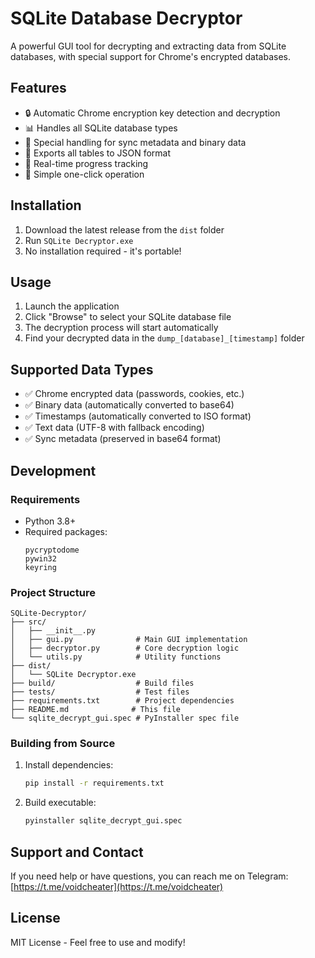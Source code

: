 # SQLite Database Decryptor

A powerful GUI tool for decrypting and extracting data from SQLite databases, with special support for Chrome's encrypted databases.

## Features

- 🔒 Automatic Chrome encryption key detection and decryption
- 📊 Handles all SQLite database types
- 🔄 Special handling for sync metadata and binary data
- 💾 Exports all tables to JSON format
- 📝 Real-time progress tracking
- 🎯 Simple one-click operation

## Installation

1. Download the latest release from the `dist` folder
2. Run `SQLite Decryptor.exe`
3. No installation required - it's portable!

## Usage

1. Launch the application
2. Click "Browse" to select your SQLite database file
3. The decryption process will start automatically
4. Find your decrypted data in the `dump_[database]_[timestamp]` folder

## Supported Data Types

- ✅ Chrome encrypted data (passwords, cookies, etc.)
- ✅ Binary data (automatically converted to base64)
- ✅ Timestamps (automatically converted to ISO format)
- ✅ Text data (UTF-8 with fallback encoding)
- ✅ Sync metadata (preserved in base64 format)

## Development

### Requirements
- Python 3.8+
- Required packages:
  ```
  pycryptodome
  pywin32
  keyring
  ```

### Project Structure
```
SQLite-Decryptor/
├── src/
│   ├── __init__.py
│   ├── gui.py              # Main GUI implementation
│   ├── decryptor.py        # Core decryption logic
│   └── utils.py            # Utility functions
├── dist/
│   └── SQLite Decryptor.exe
├── build/                  # Build files
├── tests/                  # Test files
├── requirements.txt        # Project dependencies
├── README.md              # This file
└── sqlite_decrypt_gui.spec # PyInstaller spec file
```

### Building from Source

1. Install dependencies:
   ```bash
   pip install -r requirements.txt
   ```

2. Build executable:
   ```bash
   pyinstaller sqlite_decrypt_gui.spec
   ```

## Support and Contact

If you need help or have questions, you can reach me on Telegram: [https://t.me/voidcheater](https://t.me/voidcheater)

## License

MIT License - Feel free to use and modify!
